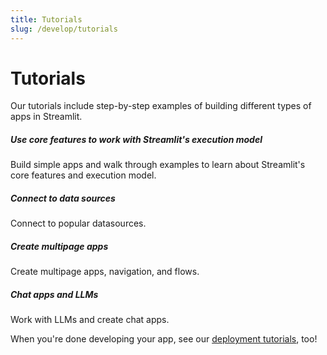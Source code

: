 ```yaml
---
title: Tutorials
slug: /develop/tutorials
---
```


# Tutorials

Our tutorials include step-by-step examples of building different types of apps in Streamlit.

<TileContainer layout="list">

<RefCard href="/develop/tutorials/execution-flow">

<h5>Use core features to work with Streamlit's execution model</h5>

Build simple apps and walk through examples to learn about Streamlit's core features and execution model.

</RefCard>

<RefCard href="/develop/tutorials/databases">

<h5>Connect to data sources</h5>

Connect to popular datasources.

</RefCard>

<RefCard href="/develop/tutorials/multipage">

<h5>Create multipage apps</h5>

Create multipage apps, navigation, and flows.

</RefCard>

<RefCard href="/develop/tutorials/llms">

<h5>Chat apps and LLMs</h5>

Work with LLMs and create chat apps.

</RefCard>

</TileContainer>

When you're done developing your app, see our [deployment tutorials](/deploy/tutorials), too!
